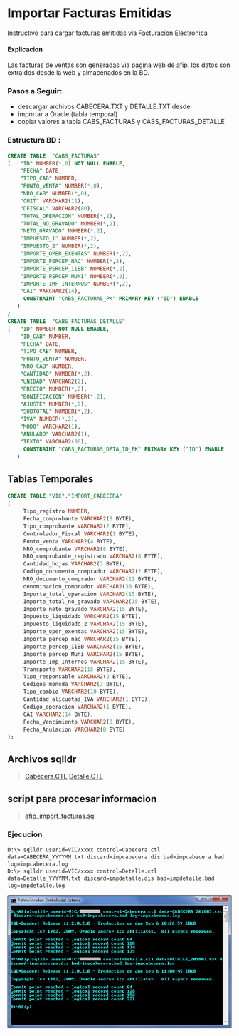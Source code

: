 # Importar Facturas Emitidas

Instructivo para cargar facturas emitidas via Facturacion Electronica

#### Explicacion
Las facturas de ventas son generadas via pagina web de afip, los datos son extraidos desde la web y almacenados en la BD.

### Pasos a Seguir:
- descargar archivos CABECERA.TXT y DETALLE.TXT desde 
- importar a Oracle (tabla temporal)
- copiar valores a tabla CABS_FACTURAS y CABS_FACTURAS_DETALLE 


### Estructura BD :
    
```SQL
CREATE TABLE  "CABS_FACTURAS" 
(	"ID" NUMBER(*,0) NOT NULL ENABLE, 
	"FECHA" DATE, 
	"TIPO_CAB" NUMBER, 
	"PUNTO_VENTA" NUMBER(*,0), 
	"NRO_CAB" NUMBER(*,0), 
	"CUIT" VARCHAR2(11), 
	"DFISCAL" VARCHAR2(80), 
	"TOTAL_OPERACION" NUMBER(*,2), 
	"TOTAL_NO_GRAVADO" NUMBER(*,2), 
	"NETO_GRAVADO" NUMBER(*,2), 
	"IMPUESTO_1" NUMBER(*,2), 
	"IMPUESTO_2" NUMBER(*,2), 
	"IMPORTE_OPER_EXENTAS" NUMBER(*,2), 
	"IMPORTE_PERCEP_NAC" NUMBER(*,2), 
	"IMPORTE_PERCEP_IIBB" NUMBER(*,2), 
	"IMPORTE_PERCEP_MUNI" NUMBER(*,2), 
	"IMPORTE_IMP_INTERNOS" NUMBER(*,2), 
	"CAI" VARCHAR2(14), 
	 CONSTRAINT "CABS_FACTURAS_PK" PRIMARY KEY ("ID") ENABLE
   )
/
CREATE TABLE  "CABS_FACTURAS_DETALLE" 
(	"ID" NUMBER NOT NULL ENABLE, 
	"ID_CAB" NUMBER, 
	"FECHA" DATE, 
	"TIPO_CAB" NUMBER, 
	"PUNTO_VENTA" NUMBER, 
	"NRO_CAB" NUMBER, 
	"CANTIDAD" NUMBER(*,2), 
	"UNIDAD" VARCHAR2(2), 
	"PRECIO" NUMBER(*,2), 
	"BONIFICACION" NUMBER(*,2), 
	"AJUSTE" NUMBER(*,2), 
	"SUBTOTAL" NUMBER(*,2), 
	"IVA" NUMBER(*,2), 
	"MODO" VARCHAR2(1), 
	"ANULADO" VARCHAR2(1), 
	"TEXTO" VARCHAR2(80), 
	 CONSTRAINT "CABS_FACTURAS_DETA_ID_PK" PRIMARY KEY ("ID") ENABLE
   )
```


## Tablas Temporales

```SQL
CREATE TABLE "VIC"."IMPORT_CABECERA" 
(
	 Tipo_registro NUMBER,
	 Fecha_comprobante VARCHAR2(8 BYTE),
	 Tipo_comprobante VARCHAR2(2 BYTE),
	 Controlador_Fiscal VARCHAR2(1 BYTE),
	 Punto_venta VARCHAR2(4 BYTE),
	 NRO_comprobante VARCHAR2(8 BYTE),
	 NRO_comprobante_registrado VARCHAR2(8 BYTE),
	 Cantidad_hojas VARCHAR2(3 BYTE),
	 Codigo_documento_comprador VARCHAR2(2 BYTE),
	 NRO_documento_comprador VARCHAR2(11 BYTE),
	 denominacion_comprador VARCHAR2(30 BYTE),
	 Importe_total_operacion VARCHAR2(15 BYTE),
	 Importe_total_no_gravado VARCHAR2(15 BYTE),
	 Importe_neto_gravado VARCHAR2(15 BYTE),
	 Impuesto_liquidado VARCHAR2(15 BYTE),
	 Impuesto_liquidado_2 VARCHAR2(15 BYTE),
	 Importe_oper_exentas VARCHAR2(15 BYTE),
	 Importe_percep_nac VARCHAR2(15 BYTE),
	 Importe_percep_IIBB VARCHAR2(15 BYTE),
	 Importe_percep_Muni VARCHAR2(15 BYTE),
	 Importe_Imp_Internos VARCHAR2(15 BYTE),
	 Transporte VARCHAR2(15 BYTE),
	 Tipo_responsable VARCHAR2(2 BYTE),
	 Codigos_moneda VARCHAR2(3 BYTE),
	 Tipo_cambio VARCHAR2(10 BYTE),
	 Cantidad_alicuotas_IVA VARCHAR2(1 BYTE),
	 Codigo_operacion VARCHAR2(1 BYTE),
	 CAI VARCHAR2(14 BYTE),
	 Fecha_Vencimiento VARCHAR2(8 BYTE),
	 Fecha_Anulacion VARCHAR2(8 BYTE)
);
```

## Archivos sqlldr
> [Cabecera.CTL](Cabecera.CTL)
> [Detalle.CTL](Detalle.CTL)

## script para procesar informacion
> [afip_import_facturas.sql](afip_import_facturas.sql)

### Ejecucion
```
D:\> sqlldr userid=VIC/xxxx control=Cabecera.ctl data=CABECERA_YYYYMM.txt discard=impcabecera.dis bad=impcabecera.bad log=impcabecera.log 
D:\> sqlldr userid=VIC/xxxx control=Detalle.ctl data=Detalle_YYYYMM.txt discard=impdetalle.dis bad=impdetalle.bad log=impdetalle.log
```
![sqlrd](/img/import_facturas001.png)




